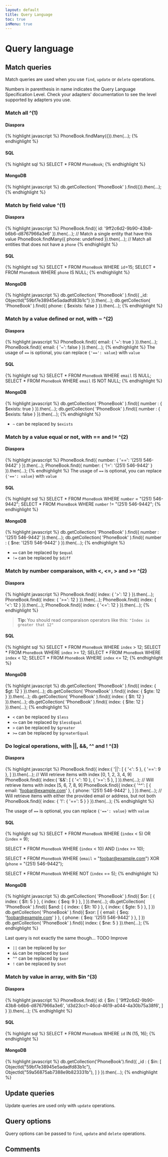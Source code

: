 ```yaml
---
layout: default
title: Query Language
toc: true
inMenu: true
---
```


# Query language

## Match queries

Match queries are used when you use `find`, `update` or `delete` operations.

<div class="note info">
Numbers in parenthesis in name indicates the Query Language Specification Level. Check your adapters' documentation to see the level supported by adapters you use.
</div>

### Match all ^\(1\)

<div class="tabs tabs-code">
<div class="tab" data-ref="diaspora">

<h4>Diaspora</h4>

{% highlight javascript %}
PhoneBook.findMany({}).then(...);
{% endhighlight %}
</div>
<div class="tab" data-ref="sql">

<h4>SQL</h4>

{% highlight sql %}
SELECT * FROM `PhoneBook`;
{% endhighlight %}
</div>
<div class="tab" data-ref="mongodb">

<h4>MongoDB</h4>

{% highlight javascript %}
db.getCollection( 'PhoneBook' ).find({}).then(...);
{% endhighlight %}
</div>
</div>

### Match by field value ^\(1\)

<div class="tabs tabs-code">
<div class="tab" data-ref="diaspora">

<h4>Diaspora</h4>

{% highlight javascript %}
PhoneBook.find({ id: '9ff2c6d2-9b90-43b8-b6b6-d8767966a3e6' }).then(...); // Match a single entity that have this value
PhoneBook.findMany({ phone: undefined }).then(...); // Match all entities that does not have a `phone`
{% endhighlight %}
</div>
<div class="tab" data-ref="sql">

<h4>SQL</h4>

{% highlight sql %}
SELECT * FROM `PhoneBook` WHERE `id`=15;
SELECT * FROM `PhoneBook` WHERE `phone` IS NULL;
{% endhighlight %}
</div>
<div class="tab" data-ref="mongodb">

<h4>MongoDB</h4>

{% highlight javascript %}
db.getCollection( 'PhoneBook' ).find({ _id: ObjectId("59bf7e38945e5adadfd83b1c") }).then(...);
db.getCollection( 'PhoneBook' ).find({ phone: { $exists: false } }).then(...);
{% endhighlight %}
</div>
</div>

### Match by a value defined or not, with **~** ^\(2\)

<div class="tabs tabs-code">
<div class="tab" data-ref="diaspora">

<h4>Diaspora</h4>

{% highlight javascript %}
PhoneBook.find({ email: { '~': true } }).then(...);
PhoneBook.find({ email: { '~': false } }).then(...);
{% endhighlight %}
The usage of <code>==</code> is optional, you can replace <code>{'==': value}</code> with <code>value</code>
</div>
<div class="tab" data-ref="sql">

<h4>SQL</h4>

{% highlight sql %}
SELECT * FROM `PhoneBook` WHERE `email` IS NULL;
SELECT * FROM `PhoneBook` WHERE `email` IS NOT NULL;
{% endhighlight %}
</div>
<div class="tab" data-ref="mongodb">

<h4>MongoDB</h4>

{% highlight javascript %}
db.getCollection( 'PhoneBook' ).find({ number : { $exists: true } }).then(...);
db.getCollection( 'PhoneBook' ).find({ number : { $exists: false } }).then(...);
{% endhighlight %}
</div>
</div>

 * `~` can be replaced by `$exists`

### Match by a value equal or not, with **==** and **!=** ^\(2\)

<div class="tabs tabs-code">
<div class="tab" data-ref="diaspora">

<h4>Diaspora</h4>

{% highlight javascript %}
PhoneBook.find({ number: { '==': '(251) 546-9442' } }).then(...);
PhoneBook.find({ number: { '!=': '(251) 546-9442' } }).then(...);
{% endhighlight %}
The usage of <code>==</code> is optional, you can replace <code>{'==': value}</code> with <code>value</code>
</div>
<div class="tab" data-ref="sql">

<h4>SQL</h4>

{% highlight sql %}
SELECT * FROM `PhoneBook` WHERE `number` = "(251) 546-9442";
SELECT * FROM `PhoneBook` WHERE `number` != "(251) 546-9442";
{% endhighlight %}
</div>
<div class="tab" data-ref="mongodb">

<h4>MongoDB</h4>

{% highlight javascript %}
db.getCollection( 'PhoneBook' ).find({ number : '(251) 546-9442' }).then(...);
db.getCollection( 'PhoneBook' ).find({ number : { $ne: '(251) 546-9442' } }).then(...);
{% endhighlight %}
</div>
</div>

 * `==` can be replaced by `$equal`
 * `!=` can be replaced by `$diff`

### Match by number comparaison, with **<**, **<=**, **>** and **>=** ^\(2\)

<div class="tabs tabs-code">
<div class="tab" data-ref="diaspora">

<h4>Diaspora</h4>

{% highlight javascript %}
PhoneBook.find({ index: { '>': 12 } }).then(...);
PhoneBook.find({ index: { '>=': 12 } }).then(...);
PhoneBook.find({ index: { '<': 12 } }).then(...);
PhoneBook.find({ index: { '<=': 12 } }).then(...);
{% endhighlight %}
<blockquote>
<b>Tip: </b> You should read comparaison operators like this:
<code>"Index is greater that 12"</code>
</blockquote>
</div>
<div class="tab" data-ref="sql">

<h4>SQL</h4>

{% highlight sql %}
SELECT * FROM `PhoneBook` WHERE `index` > 12;
SELECT * FROM `PhoneBook` WHERE `index` >= 12;
SELECT * FROM `PhoneBook` WHERE `index` < 12;
SELECT * FROM `PhoneBook` WHERE `index` <= 12;
{% endhighlight %}
</div>
<div class="tab" data-ref="mongodb">

<h4>MongoDB</h4>

{% highlight javascript %}
db.getCollection( 'PhoneBook' ).find({ index: { $gt: 12 } }).then(...);
db.getCollection( 'PhoneBook' ).find({ index: { $gte: 12 } }).then(...);
db.getCollection( 'PhoneBook' ).find({ index: { $lt: 12 } }).then(...);
db.getCollection( 'PhoneBook' ).find({ index: { $lte: 12 } }).then(...);
{% endhighlight %}
</div>
</div>

 * `<` can be replaced by `$less`
 * `<=` can be replaced by `$lessEqual`
 * `>` can be replaced by `$greater`
 * `>=` can be replaced by `$greaterEqual`
 
### Do logical operations, with **||**, **&&**, **\^\^** and **!** ^\(3\)

<div class="tabs tabs-code">
<div class="tab" data-ref="diaspora">

<h4>Diaspora</h4>

{% highlight javascript %}
PhoneBook.find({ index:{ '||': [
	{ '<': 5 },
	{ '==': 9 },
] }).then(...); // Will retrieve items with index [0, 1, 2, 3, 4, 9]
PhoneBook.find({ index:{ '&&': [
	{ '<': 10 },
	{ '>=': 5 },
] }).then(...); // Will retrieve items with index [5, 6, 7, 8, 9]
PhoneBook.find({ index:{ '^^': [
	{ email: 'foobar@example.com' },
	{ phone: '(251) 546-9442' },
] }).then(...); // Will retrieve items with either the provided email or address, but not both
PhoneBook.find({ index: { '!': { '==': 5 } } }).then(...);
{% endhighlight %}
<div class="note info">
The usage of <code>==</code> is optional, you can replace <code>{'==': value}</code> with <code>value</code>
</div>
</div>
<div class="tab" data-ref="sql">

<h4>SQL</h4>

{% highlight sql %}
SELECT * FROM `PhoneBook` WHERE 
	(`index` < 5) OR
	(`index` = 9);
	
SELECT * FROM `PhoneBook` WHERE
	(`index` < 10) AND
	(`index` >= 10);
	
SELECT * FROM `PhoneBook` WHERE
	(`email` = "foobar@example.com") XOR
	(`phone` = "(251) 546-9442");
	
SELECT * FROM `PhoneBook` WHERE NOT (`index` == 5);
{% endhighlight %}
</div>
<div class="tab" data-ref="mongodb">

<h4>MongoDB</h4>

{% highlight javascript %}
db.getCollection( 'PhoneBook' ).find({ $or: [
    { index: { $lt: 5 } },
    { index: { $eq: 9 } },
 ] }).then(...);
 db.getCollection( 'PhoneBook' ).find({ $and: [
    { index: { $lt: 10 } },
    { index: { $gte: 5 } },
 ] })
 db.getCollection( 'PhoneBook' ).find({ $xor: [
	{ email: { $eq: 'foobar@example.com' } },
	{ phone: { $eq: '(251) 546-9442' } },
 ] })
db.getCollection( 'PhoneBook' ).find({ index: { $ne: 5 } }).then(...);
{% endhighlight %}
<div class="note warning">
Last query is not exactly the same though... TODO Improve
</div>
</div>
</div>

 * `||` can be replaced by `$or`
 * `&&` can be replaced by `$and`
 * `^^` can be replaced by `$xor`
 * `!` can be replaced by `$not`

### Match by value in array, with **$in** ^\(3\)

<div class="tabs tabs-code">
<div class="tab" data-ref="diaspora">

<h4>Diaspora</h4>

{% highlight javascript %}
PhoneBook.find({ id: { $in: [
	'9ff2c6d2-9b90-43b8-b6b6-d8767966a3e6',
	'd3d23cc1-46cd-4619-a044-4a30b75a38f6',
] } }).then(...);
{% endhighlight %}
</div>
<div class="tab" data-ref="sql">

<h4>SQL</h4>

{% highlight sql %}
SELECT * FROM `PhoneBook` WHERE `id` IN (15, 16);
{% endhighlight %}
</div>
<div class="tab" data-ref="mongodb">

<h4>MongoDB</h4>

{% highlight javascript %}
db.getCollection('PhoneBook').find({ _id : { $in: [
    ObjectId("59bf7e38945e5adadfd83b1c"),
    ObjectId("59a56875ab7388e9b823331b"),
] } }).then(...);
{% endhighlight %}
</div>
</div>

## Update queries

Update queries are used only with `update` operations.

## Query options

Query options can be passed to `find`, `update` and `delete` operations.

## Comments

<div id="disqus_thread"></div>